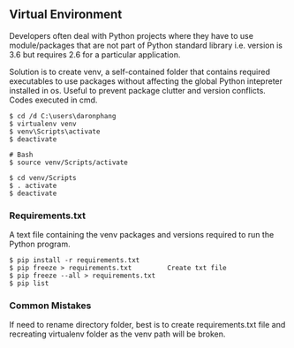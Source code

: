## Virtual Environment

Developers often deal with Python projects where they have to use module/packages that are not part of Python standard library i.e. version is 3.6 but requires 2.6 for a particular application.

Solution is to create venv, a self-contained folder that contains required executables to use packages without affecting the global Python intepreter installed in os. Useful to prevent package clutter and version conflicts. Codes executed in cmd.

```console
$ cd /d C:\users\daronphang
$ virtualenv venv
$ venv\Scripts\activate
$ deactivate

# Bash
$ source venv/Scripts/activate

$ cd venv/Scripts
$ . activate
$ deactivate
```

### Requirements.txt

A text file containing the venv packages and versions required to run the Python program.

```console
$ pip install -r requirements.txt
$ pip freeze > requirements.txt         Create txt file
$ pip freeze --all > requirements.txt
$ pip list
```

### Common Mistakes

If need to rename directory folder, best is to create requirements.txt file and recreating virtualenv folder as the venv path will be broken.
